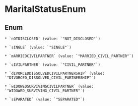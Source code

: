 
# MaritalStatusEnum

## Enum


    * `nOTDISCLOSED` (value: `"NOT_DISCLOSED"`)

    * `sINGLE` (value: `"SINGLE"`)

    * `mARRIEDCIVILPARTNER` (value: `"MARRIED_CIVIL_PARTNER"`)

    * `cIVILPARTNER` (value: `"CIVIL_PARTNER"`)

    * `dIVORCEDDISSOLVEDCIVILPARTNERSHIP` (value: `"DIVORCED_DISSOLVED_CIVIL_PARTNERSHIP"`)

    * `wIDOWEDSURVIVINGCIVILPARTNER` (value: `"WIDOWED_SURVIVING_CIVIL_PARTNER"`)

    * `sEPARATED` (value: `"SEPARATED"`)




